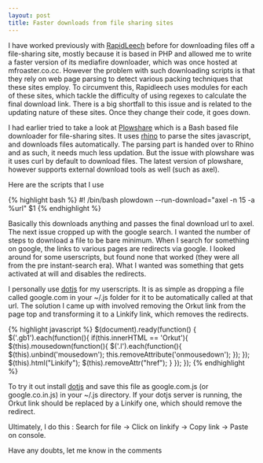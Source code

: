 ```yaml
---
layout: post
title: Faster downloads from file sharing sites
---
```


I have worked previously with [RapidLeech][rl] before for downloading files off a file-sharing site, mostly because it is based in PHP and allowed me to write a faster version of its mediafire downloader, which was once hosted at mfroaster.co.cc. However the problem with such downloading scripts is that they rely on web page parsing to detect various packing techniques that these sites employ. To circumvent this, Rapidleech uses modules for each of these sites, which tackle the difficulty of using regexes to calculate the final download link. There is a big shortfall to this issue and is related to the updating nature of these sites. Once they change their code, it goes down.

I had earlier tried to take a look at [Plowshare][ps] which is a Bash based file downloader for file-sharing sites. It uses [rhino][r] to parse the sites javascript, and downloads files automatically. The parsing part is handed over to Rhino and as such, it needs much less updation. But the issue with plowshare was it uses curl by default to download files. The latest version of plowshare, however supports external download tools as well (such as axel). 

Here are the scripts that I use

{% highlight bash %}
#! /bin/bash
plowdown   --run-download="axel -n 15 -a  %url" $1
{% endhighlight %}

Basically this downloads anything and passes the final download url to axel. The next issue cropped up with the google search. I wanted the number of steps to download a file to be bare minimum. When I search for something on google, the links to various pages are redirects via google. I looked around for some userscripts, but found none that worked (they were all from the pre instant-search era). What I wanted was something that gets activated at will and disables the redirects.

I personally use [dotjs][d] for my userscripts. It is as simple as dropping a file called google.com in your ~/.js folder for it to be automatically called at that url. The solution I came up with involved removing the Orkut link from the page top and transforming it to a Linkify link, which removes the redirects.

{% highlight javascript %}
$(document).ready(function() {
  $('.gb1').each(function(){
    if(this.innerHTML == 'Orkut'){
      $(this).mousedown(function(){
        $('.l').each(function(){
          $(this).unbind('mousedown');
          this.removeAttribute('onmousedown');
        });
      });
      $(this).html("Linkify");
      $(this).removeAttr("href");
    }
  });
});
{% endhighlight %}

To try it out install [dotjs][d] and save this file as google.com.js (or google.co.in.js) in your ~/.js directory. If your dotjs server is running, the Orkut link should be replaced by a Linkify one, which should remove the redirect.

Ultimately, I do this :
Search for file -> Click on linkify -> Copy link -> Paste on console. 

Have any doubts, let me know in the comments

[d]: http://defunkt.io/dotjs/
[r]: apt://rhino
[ps]: http://code.google.com/p/plowshare/
[rl]: http://rapidleech.googlecode.com/
